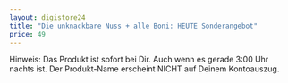 ```yaml
---
layout: digistore24
title: "Die unknackbare Nuss + alle Boni: HEUTE Sonderangebot"
price: 49
---
```

<p>Hinweis: Das Produkt ist sofort bei Dir. Auch wenn es gerade 3:00 Uhr nachts ist. Der Produkt-Name erscheint NICHT auf Deinem Kontoauszug.</p>